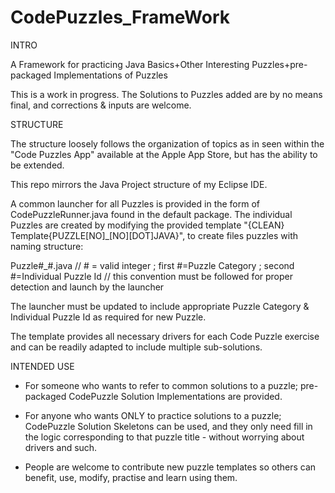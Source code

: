 CodePuzzles_FrameWork
=====================

INTRO

A Framework for practicing Java Basics+Other Interesting Puzzles+pre-packaged Implementations of Puzzles

This is a work in progress. The Solutions to Puzzles added are by no means final, and corrections & inputs are welcome.

STRUCTURE

The structure loosely follows the organization of topics as in seen within the "Code Puzzles App" available at the Apple 
App Store, but has the ability to be extended.

This repo mirrors the Java Project structure of my Eclipse IDE.

A common launcher for all Puzzles is provided in the form of CodePuzzleRunner.java found in the default package. 
The individual Puzzles are created by modifying the provided template "{CLEAN} Template{PUZZLE[NO]_[NO][DOT]JAVA}",
to create files puzzles with naming structure: 

  Puzzle#_#.java    // # = valid integer ; first #=Puzzle Category ; second #=Individual Puzzle Id
                    // this convention must be followed for proper detection and launch by the launcher
                    
The launcher must be updated to include appropriate Puzzle Category & Individual Puzzle Id as required for new Puzzle.

The template provides all necessary drivers for each Code Puzzle exercise and can be readily adapted to include multiple
sub-solutions.

INTENDED USE

* For someone who wants to refer to common solutions to a puzzle; pre-packaged CodePuzzle Solution Implementations are 
provided.

* For anyone who wants ONLY to practice solutions to a puzzle; CodePuzzle Solution Skeletons can be used, and they only
need fill in the logic corresponding to that puzzle title - without worrying about drivers and such.

* People are welcome to contribute new puzzle templates so others can benefit, use, modify, practise and learn using them.
